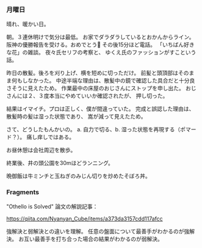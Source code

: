 ### 月曜日

晴れ、暖かい日。

朝。３連休明けで気分は最低。
お家でダラダラしているとおかんからライン。
阪神の優勝報告を受ける。おめでとう🎉
その後15分ほど電話。
「いちばん好きな花」の雑談。
夜々氏セリフの考察と、
ゆくえ氏のファッションがすこという話。

昨日の散髪。後ろを刈り上げ、横を短めに切っただけ。
前髪と頭頂部はそのまま何もしなかった。
中途半端な理由は、散髪中の鏡で確認した具合だと十分良さそうに見えたため。
作業最中の床屋のおじさんにストップを申し出た。
おじさんには２、３度本当にやめていいか確認されたが、
押し切った。

結果はイマイチ。プロは正しく、僕が間違っていた。
完成と誤認した理由は、散髪時の髪は湿った状態であり、
嵩が減って見えたため。

さて、どうしたもんかいの。
a. 自力で切る、b. 湿った状態を再現する（ポマード？）。
痛し痒しではある。

お昼休憩は会社周辺を散歩。

終業後、井の頭公園を30mほどランニング。

晩御飯は牛ミンチと玉ねぎのみじん切りを炒めたそぼろ丼。

### Fragments

"Othello is Solved" 論文の解説記事：

https://qiita.com/Nyanyan_Cube/items/a373da3157cdd117afcc

強解決と弱解決との違いを理解。
任意の盤面について最善手がわかるのが強解決。
お互い最善手を打ち合った場合の結果がわかるのが弱解決。